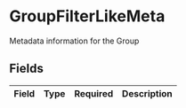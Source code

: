# GroupFilterLikeMeta

Metadata information for the Group


## Fields

| Field       | Type        | Required    | Description |
| ----------- | ----------- | ----------- | ----------- |